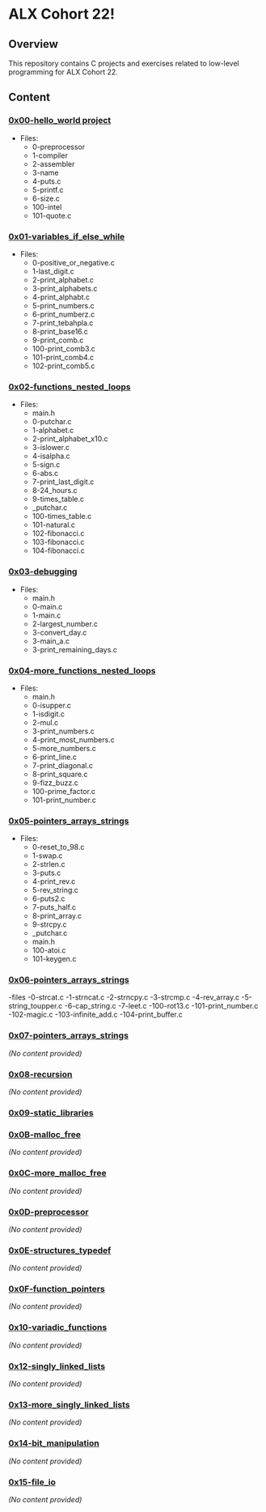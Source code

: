 # ALX Cohort 22!

## Overview

This repository contains C projects and exercises related to low-level programming for ALX Cohort 22.

## Content

### [0x00-hello_world project](https://github.com/Cvisionk/alx-low_level_programming/tree/master/0x00-hello_world)

- Files: 
  - 0-preprocessor
  - 1-compiler
  - 2-assembler
  - 3-name
  - 4-puts.c
  - 5-printf.c
  - 6-size.c
  - 100-intel
  - 101-quote.c

### [0x01-variables_if_else_while](https://github.com/Cvisionk/alx-low_level_programming/tree/master/0x01-variables_if_else_while)

- Files:
  - 0-positive_or_negative.c
  - 1-last_digit.c
  - 2-print_alphabet.c
  - 3-print_alphabets.c
  - 4-print_alphabt.c
  - 5-print_numbers.c
  - 6-print_numberz.c
  - 7-print_tebahpla.c
  - 8-print_base16.c
  - 9-print_comb.c
  - 100-print_comb3.c
  - 101-print_comb4.c
  - 102-print_comb5.c

### [0x02-functions_nested_loops](https://github.com/Cvisionk/alx-low_level_programming/tree/master/0x02-functions_nested_loops)

- Files:
  - main.h
  - 0-putchar.c
  - 1-alphabet.c
  - 2-print_alphabet_x10.c
  - 3-islower.c
  - 4-isalpha.c
  - 5-sign.c
  - 6-abs.c
  - 7-print_last_digit.c
  - 8-24_hours.c
  - 9-times_table.c
  - _putchar.c
  - 100-times_table.c
  - 101-natural.c
  - 102-fibonacci.c
  - 103-fibonacci.c
  - 104-fibonacci.c

### [0x03-debugging](https://github.com/Cvisionk/alx-low_level_programming/tree/master/0x03-debugging)

- Files:
  - main.h
  - 0-main.c
  - 1-main.c
  - 2-largest_number.c
  - 3-convert_day.c
  - 3-main_a.c
  - 3-print_remaining_days.c

### [0x04-more_functions_nested_loops](https://github.com/Cvisionk/alx-low_level_programming/tree/master/0x04-more_functions_nested_loops)

- Files:
  - main.h
  - 0-isupper.c
  - 1-isdigit.c
  - 2-mul.c
  - 3-print_numbers.c
  - 4-print_most_numbers.c
  - 5-more_numbers.c
  - 6-print_line.c
  - 7-print_diagonal.c
  - 8-print_square.c
  - 9-fizz_buzz.c
  - 100-prime_factor.c
  - 101-print_number.c

### [0x05-pointers_arrays_strings](https://github.com/Cvisionk/alx-low_level_programming/tree/master/0x05-pointers_arrays_strings)

- Files:
  - 0-reset_to_98.c
  - 1-swap.c
  - 2-strlen.c
  - 3-puts.c
  - 4-print_rev.c
  - 5-rev_string.c
  - 6-puts2.c
  - 7-puts_half.c
  - 8-print_array.c
  - 9-strcpy.c
  - _putchar.c
  - main.h
  - 100-atoi.c
  - 101-keygen.c

### [0x06-pointers_arrays_strings](https://github.com/Cvisionk/alx-low_level_programming/tree/master/0x06-pointers_arrays_strings)

-files
   -0-strcat.c
   -1-strncat.c
   -2-strncpy.c
   -3-strcmp.c
   -4-rev_array.c
   -5-string_toupper.c
   -6-cap_string.c
   -7-leet.c
   -100-rot13.c
   -101-print_number.c
   -102-magic.c
   -103-infinite_add.c
   -104-print_buffer.c
   
### [0x07-pointers_arrays_strings](https://github.com/Cvisionk/alx-low_level_programming/tree/master/0x07-pointers_arrays_strings)

*(No content provided)*

### [0x08-recursion](https://github.com/Cvisionk/alx-low_level_programming/tree/master/0x08-recursion)

*(No content provided)*

### [0x09-static_libraries](https://github.com/Cvisionk/alx-low_level_programming/tree/master/0x09-static_libraries)

### [0x0B-malloc_free](https://github.com/Cvisionk/alx-low_level_programming/tree/master/0x0B-malloc_free)

*(No content provided)*

### [0x0C-more_malloc_free](https://github.com/Cvisionk/alx-low_level_programming/tree/master/0x0C-more_malloc_free)

*(No content provided)*

### [0x0D-preprocessor](https://github.com/Cvisionk/alx-low_level_programming/tree/master/0x0D-preprocessor)

*(No content provided)*

### [0x0E-structures_typedef](https://github.com/Cvisionk/alx-low_level_programming/tree/master/0x0E-structures_typedef)

*(No content provided)*

### [0x0F-function_pointers](https://github.com/Cvisionk/alx-low_level_programming/tree/master/0x0F-function_pointers)

*(No content provided)*

### [0x10-variadic_functions](https://github.com/Cvisionk/alx-low_level_programming/tree/master/0x10-variadic_functions)

*(No content provided)*

### [0x12-singly_linked_lists](https://github.com/Cvisionk/alx-low_level_programming/tree/master/0x12-singly_linked_lists)

*(No content provided)*

### [0x13-more_singly_linked_lists](https://github.com/Cvisionk/alx-low_level_programming/tree/master/0x13-more_singly_linked_lists)

*(No content provided)*

### [0x14-bit_manipulation](https://github.com/Cvisionk/alx-low_level_programming/tree/master/0x14-bit_manipulation)

*(No content provided)*

### [0x15-file_io](https://github.com/Cvisionk/alx-low_level_programming/tree/master/0x15-file.io)

*(No content provided)*
